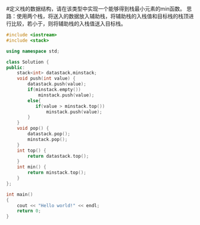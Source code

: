 #定义栈的数据结构，请在该类型中实现一个能够得到栈最小元素的min函数。
思路：使用两个栈，将送入的数据放入辅助栈，将辅助栈的入栈值和目标栈的栈顶进行比较，若小于，则将辅助栈的入栈值送入目标栈。
```cpp
#include <iostream>
#include <stack>

using namespace std;

class Solution {
public:
    stack<int> datastack,minstack;
    void push(int value) {
        datastack.push(value);
        if(minstack.empty())
            minstack.push(value);
        else{
           if(value > minstack.top())
               minstack.push(value);
        }
    }
    void pop() {
        datastack.pop();
        minstack.pop();
    }
    int top() {
        return datastack.top();
    }
    int min() {
        return minstack.top();
    }
};

int main()
{
    cout << "Hello world!" << endl;
    return 0;
}

```

